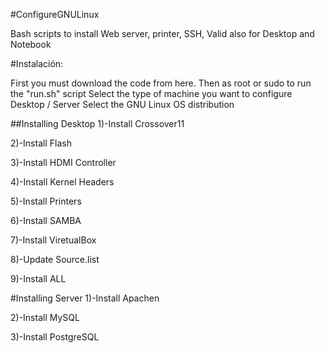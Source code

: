 #ConfigureGNULinux

Bash scripts to install Web server, printer, SSH, Valid also for Desktop and Notebook

#Instalación:

First you must download the code from here.
Then as root or sudo to run the "run.sh" script
Select the type of machine you want to configure Desktop / Server
Select the GNU Linux OS distribution

##Installing Desktop
1)-Install Crossover11

2)-Install Flash

3)-Install HDMI Controller

4)-Install Kernel Headers

5)-Install Printers

6)-Install SAMBA

7)-Install ViretualBox

8)-Update Source.list

9)-Install ALL


#Installing Server
1)-Install Apachen

2)-Install MySQL

3)-Install PostgreSQL


